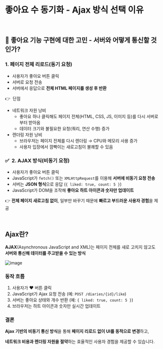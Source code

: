 # 좋아요 수 동기화 - Ajax 방식 선택 이유
&nbsp;
## 🤔 좋아요 기능 구현에 대한 고민 - 서버와 어떻게 통신할 것인가?

### 1.  페이지 전체 리로드(동기 요청)

- 사용자가 좋아요 버튼 클릭
- 서버로 요청 전송
- 서버에서 응답으로 **전체 HTML 페이지를 생성 후 반환**

👉  단점

- 네트워크 자원 낭비
    - 좋아요 하나 클릭해도 페이지 전체(HTML, CSS, JS, 이미지 등)를 다시 서버로부터 받아옴
    - 데이터 크기와 불필요한 요청(쿼리, 연산 수행) 증가
- 렌더링 자원 낭비
    - 브라우저는 페이지 전체를 다시 렌더링 → CPU와 메모리 사용 증가
    - 사용자 입장에서 깜빡이는 새로고침이 불쾌할 수 있음

### ✅  2. AJAX 방식(비동기 요청)

- 사용자가 좋아요 버튼 클릭
- JavaScript가 `fetch()` 또는 `XMLHttpRequest`를 이용해 **서버에 비동기 요청 전송**
- 서버는 **JSON 형식**으로 응답 (`{ liked: true, count: 5 }`)
- JavaScript가 DOM을 조작해 **좋아요 하트 아이콘과 숫자만 업데이트**

👉  **전체 페이지 새로고침 없이**, 일부만 바꾸기 때문에 **빠르고 부드러운 사용자 경험**을 제공

&nbsp;
## Ajax란?

**AJAX**(Asynchronous JavaScript and XML)는 페이지 전체를 새로 고치지 않고도 **서버와 통신해 데이터를 주고받을 수 있는 방식**

![image](https://github.com/user-attachments/assets/6ed726a5-fd22-40a5-b389-0b4c7ebdfa96)

### 동작 흐름

1. 사용자가 ❤️ 버튼 클릭
2. JavaScript가 Ajax 요청 전송 (예: `POST /diaries/{id}/like`)
3. 서버는 좋아요 상태와 개수 반환 (예: `{ liked: true, count: 5 }`)
4. 브라우저는 하트 아이콘과 숫자만 실시간 업데이트

### 결론

**Ajax 기반의 비동기 통신 방식**을 통해 **페이지 리로드 없이 UI를 동적으로 변경**하고,

**네트워크 비용과 렌더링 자원을 절약**하는 효율적인 사용자 경험을 제공할 수 있습니다.
